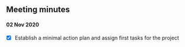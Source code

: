 ## Meeting minutes
#### 02 Nov 2020
- [x] Establish a minimal action plan and assign first tasks for the project